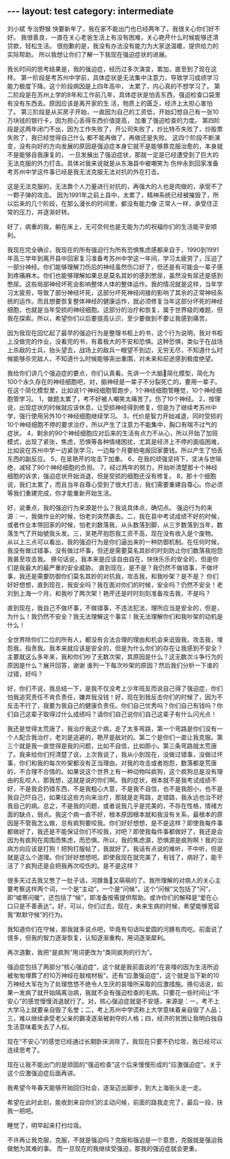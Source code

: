 ﻿﻿---
layout: test
category: intermediate
---
刘小斌 专治野猴
快要新年了，我在家不能出门也已经两年了，我很关心你们好不好。
我很善良，一直在关心老爸生活上有没有困难，关心艳芹什么时候能够还清贷款，轻松生活。
很抱歉的是，我没有办法没有能力为大家送温暖，提供给力的实际帮助。
所以我想让你们了解一下我现在强迫症状的进展。

我长时间的思考结果是，我的强迫症，经历过多次演变，累加，直至到了现在这样。
第一阶段是考苏州中学前，具体症状是无法集中注意力，导致学习成绩学习能力极度下降。这个阶段病因是上四年高中，
太累了，内心真的不想学习了。
第二阶段是在苏州上学的8年和工作前几年，具体症状是怕丢东西，强迫检查口袋里有没有东西丢。原因应该是离开家的生
活，物质上的匮乏，经济上太担心害怕了。
第三阶段是从买房子开始，一直因为自己的工资低，开始幻想自己有一张10万块钱的银行卡，因为担心丢得东西价值提高，
加重了强迫检查的力度。
第四阶段是这两年闭门不出，因为工作失败了，开公司失败了，炒比特币失败了，炒股票失败了，我已经觉得自己什么
都不能再做了，再做还是失败。
这四个阶段不断演变，没有向好的方向发展的原因是强迫症本身它就不是能够靠克服治愈的，本身就不是能够自我康复的，
一旦发展出了强迫症状，那就一定是已经遭受到了巨大的无法克服的外力打击。具体对我来说就是从东海县中被嘲笑为
伤仲永到回家准备考苏州中学这件事已经是我无法克服无法对抗的外在打击。

这是无法克服的，无法靠个人力量进行对抗的，再强大的人也是肉做的，承受不了一颗子弹的攻击。
因为1991年之前上县中，太累了，精神系统已经被摧毁了，所以后来的几个阶段，在那么漫长的时间里，都没有能力像
正常人一样，承受住正常的压力，并逐渐好转。

好了，病重的我，躺在床上，无可奈何也是无能为力的祝福你们的生活能平安顺利。

我现在完全确诊，我现在的所有强迫行为所有恐惧焦虑感都来自于，1990到1991年高三学年到离开县中回家复习准备考苏州中学这一年间，学习太疲劳了，压迫了一部分神经。你们能够理解刀伤后的神经虽然伤口好了，但还是有可能会一辈子感到疼痛麻木。你们也能够理解如果总是莫名其妙的感到憋尿，虽然没有尿还是感到憋尿。这些局部神经坏死会影响整体人体的整体运作。我的情况就是这样，当年学习太疲劳，导致了部分神经坏死，这部分坏死神经间接的影响了其余的正常神经系统的运作。而且想要恢复整体神经的健康运作，就必须修复当年这部分坏死的神经细胞，也就是当年受损的神经细胞。这部分的治疗和恢复，属于世界级的难题，但我在探索。所以，希望你们以后要提高认识，至少要做到不要让我感到痛苦。

因为我现在回忆起了最早的强迫行为是整理书柜上的书，这个行为说明，我对书柜上没做完的作业，没看完的书，有着极大的不安和恐惧。这种恐惧，类似于在战场上杀敌的士兵，抬头望去，战场上的敌兵一眼望不到边，无穷无尽，不知道什么时候能够杀完敌人，不知道什么时候能够突出重围，对未来和前途感到极度绝望。

我给你们讲几个强迫症的要点，你们认真看。先讲一个大脑🧠简化模型，简化为100个永久存在的神经细胞吧，对，脑神经是一辈子不分裂死亡的，要用一辈子。在这个简化模型里，比如说1个神经细胞管跑步，1个神经细胞管睡觉，10个神经细胞管学习。
1，做题太累了，考不好被人嘲笑太痛苦了。伤了10个神经。
2，按理说，出现症状的时候就应该休息，让受损神经得到修复，但是为了继续考苏州中学，强行使用另外10个神经细胞继续学习。
3，代价是智力开始减退，同时受损的10个神经细胞不停的要求治疗，所以产生了注意力不能集中，胸口有喘不过气的症状。
4，剩余的90个神经细胞应对后来的生活有点力不从心，所以开始了加班模式，出现了紧张，焦虑，恐惧等各种情绪困扰，尤其是经济上不停的面临困难，比如说在苏州中学一边紧张学习，一边每个月要拍电报回家要钱。所以产生了怕丢东西的副反应。
5，在吴艳芹的攻击下加重。
6，在我的顽强坚持下，坚决与世隔绝，减轻了90个神经细胞的负担。
7，经过两年的努力，开始听清楚那十个神经细胞的诉求，强迫症状开始消退，但是受损的细胞还没有修复。
8，那十个细胞说，我们太累了，而且当年自尊心受到了很大打击，我们需要重建自尊心。你必须等我们重建完成，你才能重新开始生活。

好，说重点，我的强迫行为来源是什么？我说具体点，确切点。
强迫行为的来源：一，我做作业的时候，怕老刘突然袭击。二，我在县中考试成绩不好的时候，或者作业本带回家的时候，怕老刘数落我，从头数落到脚，从三岁数落到当年，数落生气了开始號我头发。三，吴艳芹抱怨我工资不高，现在没有收入是个废物。
从以上三点可以看出，我的强迫行为是你们逼出来的一种防御机制。在任何时候，我没有做过错事，没有做过坏事，但还是需要莫名其妙的时刻防止你们数落我抱怨我甚至攻击我。
换句话说，我本来是应该自由自在，快快乐乐的安全的，但是你们是我最大的最严重的安全威胁。
直到现在，是不是？我仍然不做错事，不做坏事，我还是需要防御你们莫名其妙的对抗我，攻击我，和我吵架？是不是？
你们好好想想，直到现在，我安全吗？我在面对你们的时候，安全吗？仍然不安全！老刘到上海一个月，和我吵了两次架！艳芹还是时时刻刻准备攻击我，不是吗？

直到现在，我自己不做坏事，不做错事，不违法犯法，理所应当是安全的，但是，为什么！我仍然不安全？我无法理解这个事实！我无法理解你们和我吵架的动机是什么！

全世界除你们二位的所有人，都没有合法合理的理由和机会来诋毁我，攻击我，埋怨我，指责我。我本来就应该是安全的，但是为什么你们的存在让我感到不安全？
主要就这么多年来，我和你们吵了无数次架，其原因是什么？这无数次斗争行为的原因是什么？展开回答，谢谢
谁列一下每次吵架的原因？然后我们分析一下谁的过错，好吗？

好，你们不说，我总结一下，是我不仅没考上少年班反而说自己得了强迫症，你们怕我追究责任不肯负责任，嫌弃我没钱！好，现在到我反击你们的时候了，因为不反击不行了，我要为我自己的健康负责任。你们自己优秀吗？你们自己有钱吗？你们自己这辈子取得过什么成绩吗？请你们自己说你们自己这辈子有什么闪光点！

我还是觉得太荒唐了，我治疗我这个病，走了太多弯路，第一个弯路是你们没有一个人配合我治疗，老刘是逃避的，艳芹是敌对的。第二个是你们一直让我克服。第三个就是我一直觉得是我的问题，比如不自信，比如胆小。第三条弯路就太荒唐了。我来给你们捋清楚了说，上次我说了，我从小到现在，没做过错事，没做过坏事，你们和我的每次吵架都没有正当理由。对我的攻击或者抱怨，数落都是荒唐的，不合理不合情的。如果说这个世界上有一种动物叫疯狗，这个疯狗总是没有理由的乱咬人，那我想，这就是说的你们啊。我的症状，根本就不是我考试成绩不好，不是我会扔错东西，不是我粗心大意，不是我不自信，也不是我胆小，也不是我自己吓自己，如果往这些方向来治疗，那就是走弯路，走错路，我永远也治不好我自己的病。总之，不是我的问题，或者说我几乎是完美的，不存在性格，情绪方面的缺点，弱点。我这个病一直不好，根本原因根本就和我没有关系，最根本的原因是不管我怎么做，总有疯狗要咬我。你们好好想想，是不是这样？即使我每件事都做好了，我还是不能保证你们不咬我，对吧？即使我每件事都做好了，我还是会因为有疯狗在周围而焦虑，而恐惧。所以，我的焦虑源，恐惧源是疯狗啊！我的治病方向应该是打狗！把狗打服帖了，我就好了。我话有点说的难听，不中听，但是就是这么个道理。你们好好想想吧。即使我现在就完美了，有钱了，病好了，能干活了？疯狗还是会把我再次咬伤的。是不是这样？

很多天过去我又憋了一肚子话，河豚鱼🐡又萌萌的了。我所理解的对病人的关心主要考察这样两个词，一个是“主动”，一个是“问候”。这个“问候”又包括了“问”，即“嘘寒问暖”，还包括了“候”，即准备按需提供帮助。或许你们的解释是“爱在心口只是不善表达”。好，可以，你们过去，现在，未来生病的时候，希望能够宽容我“默默守候”的行为。

我知道你们在守候，那我就多说点吧，毕竟有句话叫爱圆的河豚有肉吃。前面说了很多，但我的智力逐渐恢复，认知逐渐重构，用词逐渐犀利。

再次道歉，我把“是疯狗”用词更改为“类同疯狗的行为”。

强迫症包括了两部分“核心强迫症”，这个就是我前面说的“在哀嚎的因为生活所迫被匆匆埋葬了的10万神经在敲棺材板”。还有“应激强迫症”，这个就是当下新的10万神经大军在为了处理悠悠不绝令人生厌的哀嚎所采取的应激措施。换句话说，如果一发病了就开始隔离治病，我就不会有强迫检查的毛病。只要花一些时间让“不安心”的感觉慢慢消退就行了。对，核心强迫症就是不安感，来源是：一，考不上大学马上就要亲自毁了名誉；二，考上苏州中学谎称上大学意味着亲自毁了人品；三，难以继续承受老父亲的霸凌逐渐被剥夺的人格；四，经济的贫困让我明白独自生活意味着失去了人权。

现在“不安心”的感觉已经通过长期卧床消除了。我现在只要不扔垃圾，我已经可以连续思考了。

现在让我不能出门的是顽固的“强迫检查”这个后来慢慢形成的“应激强迫症”。关于这个应激强迫症后面再讲。

我希望今年春天能够开始回归社会，逐渐迈出脚步，到大上海街头走一走。

希望在此时此刻，能收到来自你们的主动问候，前面的路我走完了，最后一段，扶我一把吧。

睡觉了，明早起来打扫垃圾。

不许再让我克服，克服，不就是强迫吗？克服和强迫是一个意思，克服就是强迫我做勉为其难的事。
而一旦现在的我继续受强迫，那我的强迫症就会更重。
